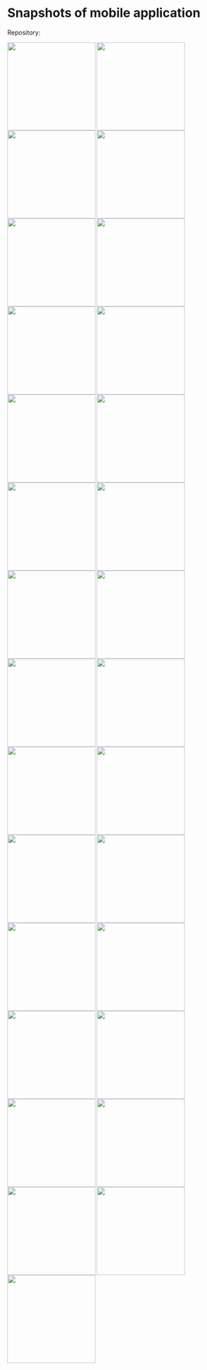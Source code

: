 
# Snapshots of mobile application

Repository: 


<img align="left" src="./snapshots/IMG_00_splash.png" width="200px" />

<img align="left" src="./snapshots/IMG_01_login.png" width="200px" />

<img align="left" src="./snapshots/IMG_02_signup.png" width="200px" />

<img align="left" src="./snapshots/IMG_03_forgot.png" width="200px" />

<img align="left" src="./snapshots/IMG_04_profile.png" width="200px" />

<img align="left" src="./snapshots/IMG_05_profile_c.png" width="200px" />

<img align="left" src="./snapshots/IMG_06_logout.png" width="200px" />

<img align="left" src="./snapshots/IMG_07_change_password.png" width="200px" />

<img align="left" src="./snapshots/IMG_08_qrcode.png" width="200px" />

<img align="left" src="./snapshots/IMG_09_contacts_list.png" width="200px" />

<img align="left" src="./snapshots/IMG_10_profile+record_0.png" width="200px" />

<img align="left" src="./snapshots/IMG_10_profile+record_1.png" width="200px" />

<img align="left" src="./snapshots/IMG_10_profile+record_2.png" width="200px" />

<img align="left" src="./snapshots/IMG_11_scan_contact.png" width="200px" />

<img align="left" src="./snapshots/IMG_12_polling.png" width="200px" />

<img align="left" src="./snapshots/IMG_12_polling_loading.png" width="200px" />

<img align="left" src="./snapshots/IMG_12_polling_past.png" width="200px" />

<img align="left" src="./snapshots/IMG_13_poll.png" width="200px" />

<img align="left" src="./snapshots/IMG_13_poll_loading.png" width="200px" />

<img align="left" src="./snapshots/IMG_14_poll_answer.png" width="200px" />

<img align="left" src="./snapshots/IMG_14_poll_answer_confirm.png" width="200px" />

<img align="left" src="./snapshots/IMG_14_poll_answer_select.png" width="200px" />

<img align="left" src="./snapshots/IMG_14_poll_submit_loading.png" width="200px" />

<img align="left" src="./snapshots/IMG_14_poll_submit_success.png" width="200px" />

<img align="left" src="./snapshots/IMG_15_poll_voted.png" width="200px" />

<img align="left" src="./snapshots/IMG_15_poll_voted_answer.png" width="200px" />

<img align="left" src="./snapshots/IMG_16_poll_past.png" width="200px" />

<img align="left" src="./snapshots/IMG_16_poll_past_voted.png" width="200px" />

<img align="left" src="./snapshots/IMG_17_poll_coming.png" width="200px" />
